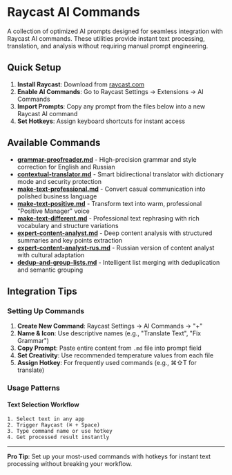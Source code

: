 # Raycast AI Commands

A collection of optimized AI prompts designed for seamless integration with Raycast AI commands. These utilities provide instant text processing, translation, and analysis without requiring manual prompt engineering.

## Quick Setup

1. **Install Raycast**: Download from [raycast.com](https://raycast.com)
2. **Enable AI Commands**: Go to Raycast Settings → Extensions → AI Commands
3. **Import Prompts**: Copy any prompt from the files below into a new Raycast AI command
4. **Set Hotkeys**: Assign keyboard shortcuts for instant access

## Available Commands

- **[grammar-proofreader.md](grammar-proofreader.md)** - High-precision grammar and style correction for English and Russian
- **[contextual-translator.md](contextual-translator.md)** - Smart bidirectional translator with dictionary mode and security protection
- **[make-text-professional.md](make-text-professional.md)** - Convert casual communication into polished business language
- **[make-text-positive.md](make-text-positive.md)** - Transform text into warm, professional "Positive Manager" voice
- **[make-text-different.md](make-text-different.md)** - Professional text rephrasing with rich vocabulary and structure variations
- **[expert-content-analyst.md](expert-content-analyst.md)** - Deep content analysis with structured summaries and key points extraction
- **[expert-content-analyst-rus.md](expert-content-analyst-rus.md)** - Russian version of content analyst with cultural adaptation
- **[dedup-and-group-lists.md](dedup-and-group-lists.md)** - Intelligent list merging with deduplication and semantic grouping

## Integration Tips

### Setting Up Commands

1. **Create New Command**: Raycast Settings → AI Commands → "+"
2. **Name & Icon**: Use descriptive names (e.g., "Translate Text", "Fix Grammar")
3. **Copy Prompt**: Paste entire content from `.md` file into prompt field
4. **Set Creativity**: Use recommended temperature values from each file
5. **Assign Hotkey**: For frequently used commands (e.g., ⌘⇧T for translate)

### Usage Patterns

#### **Text Selection Workflow**
```
1. Select text in any app
2. Trigger Raycast (⌘ + Space)
3. Type command name or use hotkey
4. Get processed result instantly
```


---

**Pro Tip**: Set up your most-used commands with hotkeys for instant text processing without breaking your workflow.